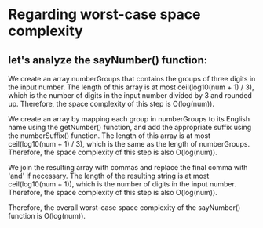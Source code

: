 # Regarding worst-case space complexity
## let's analyze the sayNumber() function:

We create an array numberGroups that contains the groups of three digits in the input number. The length of this array is at most ceil(log10(num + 1) / 3), which is the number of digits in the input number divided by 3 and rounded up. Therefore, the space complexity of this step is O(log(num)).

We create an array by mapping each group in numberGroups to its English name using the getNumber() function, and add the appropriate suffix using the numberSuffix() function. The length of this array is at most ceil(log10(num + 1) / 3), which is the same as the length of numberGroups. Therefore, the space complexity of this step is also O(log(num)).

We join the resulting array with commas and replace the final comma with 'and' if necessary. The length of the resulting string is at most ceil(log10(num + 1)), which is the number of digits in the input number. Therefore, the space complexity of this step is also O(log(num)).

Therefore, the overall worst-case space complexity of the sayNumber() function is O(log(num)).



